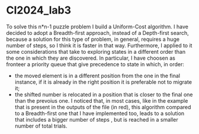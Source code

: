 # CI2024_lab3
To solve this n*n-1 puzzle problem I build a Uniform-Cost algorithm. I have decided to adopt a Breadth-first approach, instead of a Depth-first search, because a solution for this type of problem, in general, requires a huge number of steps, so I think it is faster in that way. Furthermore, I applied to it some considerations that take to exploring states in a different order than the one in which they are discovered.
In particular, I have choosen as fronteer a priority queue that give precedence to state in which, in order:
 - the moved element is in a different position from the one in the final instance, if it is already in the right position it is preferable not to migrate it;
 - the shifted number is relocated in a position that is closer to the final one than the prevoius one.
I noticed that, in most cases, like in the example that is present in the outputs of the file (in red), this algorithm compared to a Breadth-first one that I have implemented too, leads to a solution that includes a bigger number of steps , but is reached in a smaller number of total trials.

